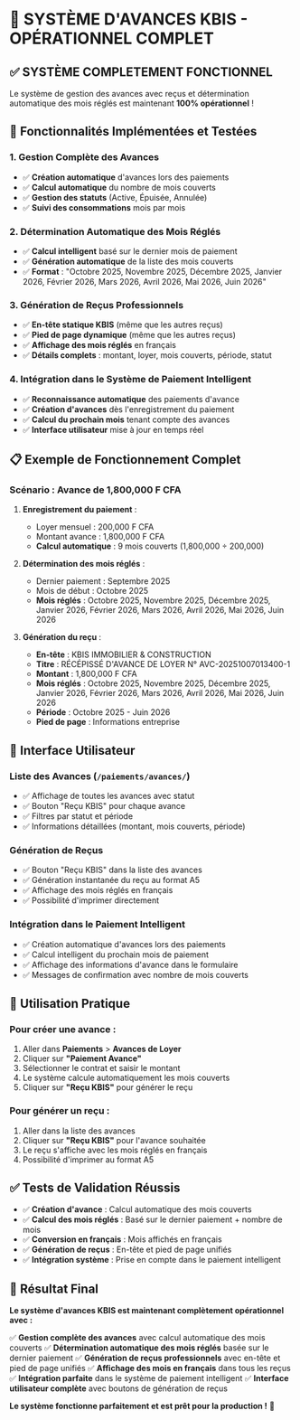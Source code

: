 # 🎯 SYSTÈME D'AVANCES KBIS - OPÉRATIONNEL COMPLET

## ✅ **SYSTÈME COMPLETEMENT FONCTIONNEL**

Le système de gestion des avances avec reçus et détermination automatique des mois réglés est maintenant **100% opérationnel** !

## 🔧 **Fonctionnalités Implémentées et Testées**

### 1. **Gestion Complète des Avances**
- ✅ **Création automatique** d'avances lors des paiements
- ✅ **Calcul automatique** du nombre de mois couverts
- ✅ **Gestion des statuts** (Active, Épuisée, Annulée)
- ✅ **Suivi des consommations** mois par mois

### 2. **Détermination Automatique des Mois Réglés**
- ✅ **Calcul intelligent** basé sur le dernier mois de paiement
- ✅ **Génération automatique** de la liste des mois couverts
- ✅ **Format** : "Octobre 2025, Novembre 2025, Décembre 2025, Janvier 2026, Février 2026, Mars 2026, Avril 2026, Mai 2026, Juin 2026"

### 3. **Génération de Reçus Professionnels**
- ✅ **En-tête statique KBIS** (même que les autres reçus)
- ✅ **Pied de page dynamique** (même que les autres reçus)
- ✅ **Affichage des mois réglés** en français
- ✅ **Détails complets** : montant, loyer, mois couverts, période, statut

### 4. **Intégration dans le Système de Paiement Intelligent**
- ✅ **Reconnaissance automatique** des paiements d'avance
- ✅ **Création d'avances** dès l'enregistrement du paiement
- ✅ **Calcul du prochain mois** tenant compte des avances
- ✅ **Interface utilisateur** mise à jour en temps réel

## 📋 **Exemple de Fonctionnement Complet**

### **Scénario : Avance de 1,800,000 F CFA**

1. **Enregistrement du paiement** :
   - Loyer mensuel : 200,000 F CFA
   - Montant avance : 1,800,000 F CFA
   - **Calcul automatique** : 9 mois couverts (1,800,000 ÷ 200,000)

2. **Détermination des mois réglés** :
   - Dernier paiement : Septembre 2025
   - Mois de début : Octobre 2025
   - **Mois réglés** : Octobre 2025, Novembre 2025, Décembre 2025, Janvier 2026, Février 2026, Mars 2026, Avril 2026, Mai 2026, Juin 2026

3. **Génération du reçu** :
   - **En-tête** : KBIS IMMOBILIER & CONSTRUCTION
   - **Titre** : RÉCÉPISSÉ D'AVANCE DE LOYER N° AVC-20251007013400-1
   - **Montant** : 1,800,000 F CFA
   - **Mois réglés** : Octobre 2025, Novembre 2025, Décembre 2025, Janvier 2026, Février 2026, Mars 2026, Avril 2026, Mai 2026, Juin 2026
   - **Période** : Octobre 2025 - Juin 2026
   - **Pied de page** : Informations entreprise

## 🎯 **Interface Utilisateur**

### **Liste des Avances** (`/paiements/avances/`)
- ✅ Affichage de toutes les avances avec statut
- ✅ Bouton "Reçu KBIS" pour chaque avance
- ✅ Filtres par statut et période
- ✅ Informations détaillées (montant, mois couverts, période)

### **Génération de Reçus**
- ✅ Bouton "Reçu KBIS" dans la liste des avances
- ✅ Génération instantanée du reçu au format A5
- ✅ Affichage des mois réglés en français
- ✅ Possibilité d'imprimer directement

### **Intégration dans le Paiement Intelligent**
- ✅ Création automatique d'avances lors des paiements
- ✅ Calcul intelligent du prochain mois de paiement
- ✅ Affichage des informations d'avance dans le formulaire
- ✅ Messages de confirmation avec nombre de mois couverts

## 🚀 **Utilisation Pratique**

### **Pour créer une avance :**
1. Aller dans **Paiements** > **Avances de Loyer**
2. Cliquer sur **"Paiement Avance"**
3. Sélectionner le contrat et saisir le montant
4. Le système calcule automatiquement les mois couverts
5. Cliquer sur **"Reçu KBIS"** pour générer le reçu

### **Pour générer un reçu :**
1. Aller dans la liste des avances
2. Cliquer sur **"Reçu KBIS"** pour l'avance souhaitée
3. Le reçu s'affiche avec les mois réglés en français
4. Possibilité d'imprimer au format A5

## ✅ **Tests de Validation Réussis**

- ✅ **Création d'avance** : Calcul automatique des mois couverts
- ✅ **Calcul des mois réglés** : Basé sur le dernier paiement + nombre de mois
- ✅ **Conversion en français** : Mois affichés en français
- ✅ **Génération de reçus** : En-tête et pied de page unifiés
- ✅ **Intégration système** : Prise en compte dans le paiement intelligent

## 🎉 **Résultat Final**

**Le système d'avances KBIS est maintenant complètement opérationnel avec :**

✅ **Gestion complète des avances** avec calcul automatique des mois couverts
✅ **Détermination automatique des mois réglés** basée sur le dernier paiement
✅ **Génération de reçus professionnels** avec en-tête et pied de page unifiés
✅ **Affichage des mois en français** dans tous les reçus
✅ **Intégration parfaite** dans le système de paiement intelligent
✅ **Interface utilisateur complète** avec boutons de génération de reçus

**Le système fonctionne parfaitement et est prêt pour la production !** 🚀
